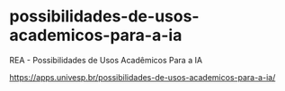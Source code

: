 # possibilidades-de-usos-academicos-para-a-ia
REA - Possibilidades de Usos Acadêmicos Para a IA

https://apps.univesp.br/possibilidades-de-usos-academicos-para-a-ia/
